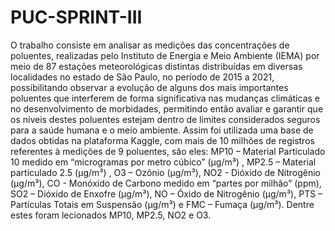 # PUC-SPRINT-III
O trabalho consiste em analisar as medições das concentrações de poluentes, realizadas pelo Instituto de Energia e Meio Ambiente (IEMA) por meio de 87 estações meteorológicas distintas distribuídas em diversas localidades no estado de São Paulo, no período de 2015 a 2021, possibilitando observar a evolução de alguns dos mais importantes poluentes que interferem de forma significativa nas mudanças climáticas e no desenvolvimento de morbidades, permitindo então avaliar e garantir que os níveis destes poluentes estejam dentro de limites considerados seguros para a saúde humana e o meio ambiente. Assim foi utilizada uma base de dados obtidas na plataforma Kaggle, com mais de 10 milhões de registros referentes à medições de 9 poluentes, são eles: MP10 – Material Particulado 10 medido em “microgramas por metro cúbico” (µg/m³) , MP2.5 – Material particulado 2.5 (µg/m³) , O3 – Ozônio (µg/m³), NO2 - Dióxido de Nitrogênio (µg/m³), CO - Monóxido de Carbono medido em “partes por milhão” (ppm), SO2 – Dióxido de Enxofre (µg/m³), NO – Óxido de Nitrogênio (µg/m³), PTS – Partículas Totais em Suspensão (µg/m³) e FMC – Fumaça (µg/m³). Dentre estes foram lecionados MP10, MP2.5, NO2 e O3. 
